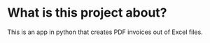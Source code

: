 # What is this project about?
This is an app in python that creates PDF invoices out of Excel files.